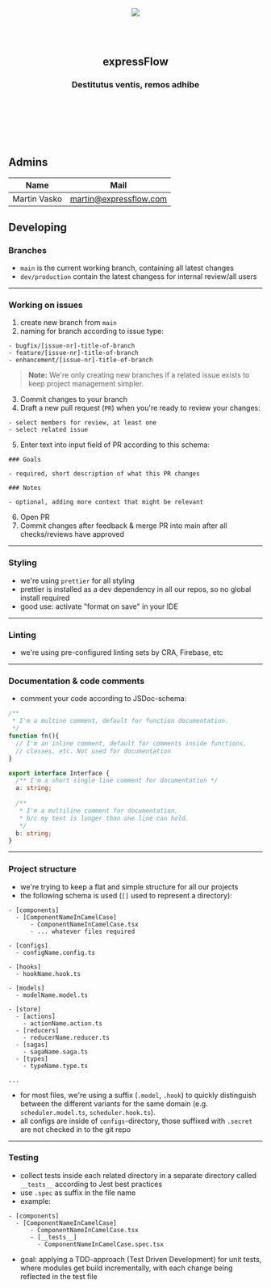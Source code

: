 <br/>
<br/>
<p align="center">
  <img src="./media/ef-banner.jpg" />
</p>
<br />
<br />
<h2 align="center" >
    expressFlow
</h2>
<h3 align="center" >Destitutus ventis, remos adhibe</h3>
<br />
<br />
<br/>
<br/>
<br />

## Admins

| Name          | Mail                |
| ------------- | ------------------- |
| Martin Vasko  | martin@expressflow.com |

## Developing

### Branches

- `main` is the current working branch, containing all latest changes
- `dev/production` contain the latest changess for internal review/all users

---

### Working on issues

1. create new branch from `main`
2. naming for branch according to issue type:
```
- bugfix/[issue-nr]-title-of-branch
- feature/[issue-nr]-title-of-branch
- enhancement/[issue-nr]-title-of-branch
 ```
 
> **Note:**
> We're only creating new branches if a related issue exists to keep project management simpler.

3. Commit changes to your branch
4. Draft a new pull request (`PR`) when you're ready to review your changes:
```
- select members for review, at least one
- select related issue
```
5. Enter text into input field of PR according to this schema:
```
### Goals

- required, short description of what this PR changes

### Notes

- optional, adding more context that might be relevant
```
6. Open PR
7. Commit changes after feedback & merge PR into main after all checks/reviews have approved

---

### Styling

- we're using `prettier` for all styling
- prettier is installed as a dev dependency in all our repos, so no global install required
- good use: activate "format on save" in your IDE

---

### Linting

- we're using pre-configured linting sets by CRA, Firebase, etc

---

### Documentation & code comments

- comment your code according to JSDoc-schema:
``` typescript
/**
 * I'm a multine comment, default for function documentation.
 */
function fn(){
  // I'm an inline comment, default for comments inside functions,
  // classes, etc. Not used for documentation
}

export interface Interface {
  /** I'm a short single line comment for documentation */
  a: string;
  
  /**
   * I'm a multiline comment for documentation,
   * b/c my text is longer than one line can hold.
   */
  b: string;
}
```

---

### Project structure

- we're trying to keep a flat and simple structure for all our projects
- the following schema is used (`[]` used to represent a directory):

```
- [components]
  - [ComponentNameInCamelCase]
      - ComponentNameInCamelCase.tsx
      - ... whatever files required

- [configs]
  - configName.config.ts
  
- [hooks]
  - hookName.hook.ts

- [models]
  - modelName.model.ts

- [store]
  - [actions]
    - actionName.action.ts
  - [reducers]
    - reducerName.reducer.ts
  - [sagas]
    - sagaName.saga.ts
  - [types]
    - typeName.type.ts
    
...
```

- for most files, we're using a suffix (`.model`, `.hook`) to quickly distinguish between the different variants for the same domain (e.g. `scheduler.model.ts`, `scheduler.hook.ts`).
- all configs are inside of `configs`-directory, those suffixed with `.secret` are not checked in to the git repo

---

### Testing

- collect tests inside each related directory in a separate directory called `__tests__` according to Jest best practices
- use `.spec` as suffix in the file name
- example:

```
- [components]
  - [ComponentNameInCamelCase]        
      - ComponentNameInCamelCase.tsx
      - [__tests__]
        - ComponentNameInCamelCase.spec.tsx
```

- goal: applying a TDD-approach (Test Driven Development) for unit tests, where modules get build incrementally, with each change being reflected in the test file





